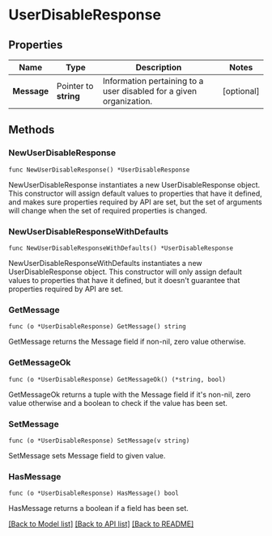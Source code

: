 # UserDisableResponse

## Properties

| Name        | Type                  | Description                                                         | Notes      |
| ----------- | --------------------- | ------------------------------------------------------------------- | ---------- |
| **Message** | Pointer to **string** | Information pertaining to a user disabled for a given organization. | [optional] |

## Methods

### NewUserDisableResponse

`func NewUserDisableResponse() *UserDisableResponse`

NewUserDisableResponse instantiates a new UserDisableResponse object.
This constructor will assign default values to properties that have it defined,
and makes sure properties required by API are set, but the set of arguments
will change when the set of required properties is changed.

### NewUserDisableResponseWithDefaults

`func NewUserDisableResponseWithDefaults() *UserDisableResponse`

NewUserDisableResponseWithDefaults instantiates a new UserDisableResponse object.
This constructor will only assign default values to properties that have it defined,
but it doesn't guarantee that properties required by API are set.

### GetMessage

`func (o *UserDisableResponse) GetMessage() string`

GetMessage returns the Message field if non-nil, zero value otherwise.

### GetMessageOk

`func (o *UserDisableResponse) GetMessageOk() (*string, bool)`

GetMessageOk returns a tuple with the Message field if it's non-nil, zero value otherwise
and a boolean to check if the value has been set.

### SetMessage

`func (o *UserDisableResponse) SetMessage(v string)`

SetMessage sets Message field to given value.

### HasMessage

`func (o *UserDisableResponse) HasMessage() bool`

HasMessage returns a boolean if a field has been set.

[[Back to Model list]](../README.md#documentation-for-models) [[Back to API list]](../README.md#documentation-for-api-endpoints) [[Back to README]](../README.md)
